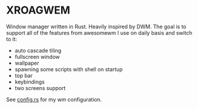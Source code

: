 # XROAGWEM
Window manager written in Rust. Heavily inspired by DWM. The goal is to support all of the features from awesomewm I use on daily basis and switch to it:
* auto cascade tiling
* fullscreen window
* wallpaper
* spawning some scripts with shell on startup
* top bar
* keybindings
* two screens support

See [config.rs](src/config.rs) for my wm configuration.
